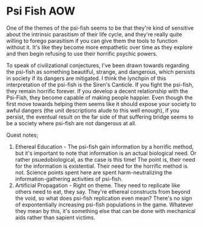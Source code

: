 # Psi Fish AOW

One of the themes of the psi-fish seems to be that they're kind of sensitive about the intrinsic parasitism of their life cycle, and they're really quite willing to forego parasitism if you can give them the tools to function without it.  It's like they become more empathetic over time as they explore and then begin refusing to use their horrific psychic powers.

To speak of civilizational conjectures, I've been drawn towards regarding the psi-fish as something beautiful, strange, and dangerous, which persists in society if its dangers are mitigated.  I think the lynchpin of this interpretation of the psi-fish is the Siren's Canticle.  If you fight the psi-fish, they remain horrific forever.  If you develop a decent relationship with the Psi-Fish, they become capable of making people happier.  Even though the first move towards helping them seems like it should expose your society to awful dangers (the unit descriptions alude to this well enough), if you persist, the eventual result on the far side of that suffering bridge seems to be a society where psi-fish are not dangerous at all.

Quest notes;
1. Ethereal Education - The psi-fish gain information by a horrific method, but it's important to note that information is an actual biological need.  Or rather psuedobiological, as the case is this time!  The point is, their need for the information is existential.  Their need for the horrific method is not.  Science points spent here are spent harm-neutralizing the information-gathering activities of psi-fish.
2. Artificial Propagation - Right on theme.  They need to replicate like others need to eat, they say.  They're ethereal constructs from beyond the void, so what does psi-fish replication even mean?  There's no sign of expontentially increasing psi-fish populations in the game.  Whatever they mean by this, it's something else that can be done with mechanical aids rather than sapient victims.